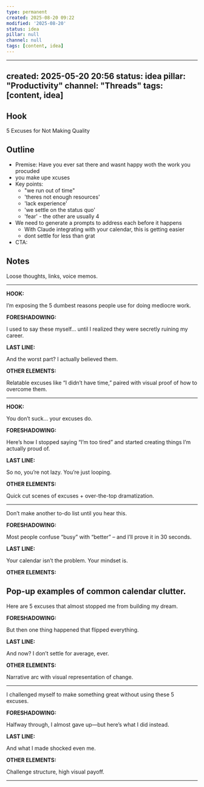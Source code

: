 ```yaml
---
type: permanent
created: 2025-08-20 09:22
modified: '2025-08-20'
status: idea
pillar: null
channel: null
tags: [content, idea]
---
```

---
created: 2025-05-20 20:56
status: idea
pillar: "Productivity"
channel: "Threads"
tags: [content, idea]
---

## Hook  
5 Excuses for Not Making Quality

## Outline  
- Premise:  Have you ever sat there and wasnt happy woth the work you procuded
- you make upe xcuses
- Key points:  
	- "we run out of time"
	- 'theres not enough resources'
	- 'lack experience'
	- 'we settle on the status quo'
	- 'fear' - the other are usually 4
- We need to generate a prompts to address each before it happens
	- With Claude integrating with your calendar, this is getting easier
	- dont settle for less than grat
- CTA:  

## Notes  
Loose thoughts, links, voice memos.

---
**HOOK:**

I’m exposing the 5 dumbest reasons people use for doing mediocre work.

**FORESHADOWING:**

I used to say these myself… until I realized they were secretly ruining my career.

**LAST LINE:**

And the worst part? I actually believed them.

**OTHER ELEMENTS:**

Relatable excuses like “I didn’t have time,” paired with visual proof of how to overcome them.

---

**HOOK:**

You don’t suck… your excuses do.

**FORESHADOWING:**

Here’s how I stopped saying “I’m too tired” and started creating things I’m actually proud of.

**LAST LINE:**

So no, you’re not lazy. You’re just looping.

**OTHER ELEMENTS:**

Quick cut scenes of excuses + over-the-top dramatization.

---

Don’t make another to-do list until you hear this.

**FORESHADOWING:**

Most people confuse “busy” with “better” – and I’ll prove it in 30 seconds.

**LAST LINE:**

Your calendar isn’t the problem. Your mindset is.

**OTHER ELEMENTS:**

Pop-up examples of common calendar clutter.
---

Here are 5 excuses that almost stopped me from building my dream.

**FORESHADOWING:**

But then one thing happened that flipped everything.

**LAST LINE:**

And now? I don’t settle for average, ever.

**OTHER ELEMENTS:**

Narrative arc with visual representation of change.

---
I challenged myself to make something great without using these 5 excuses.

**FORESHADOWING:**

Halfway through, I almost gave up—but here’s what I did instead.

**LAST LINE:**

And what I made shocked even me.

**OTHER ELEMENTS:**

Challenge structure, high visual payoff.

---
